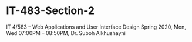 # IT-483-Section-2
IT 4/583 – Web Applications and User Interface Design Spring 2020, Mon, Wed 07:00PM – 08:50PM, Dr. Suboh Alkhushayni
